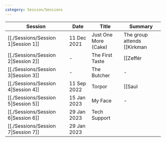 ```yaml
---
category: Session/Sessions
---
```

| Session                              | Date        | Title                | Summary                                                                                                                                                                                                                                                                                                                                                                                                                                                                                                                                                                                                                                                                                                                                                                                                                                                                |
| ------------------------------------ | ----------- | -------------------- | ---------------------------------------------------------------------------------------------------------------------------------------------------------------------------------------------------------------------------------------------------------------------------------------------------------------------------------------------------------------------------------------------------------------------------------------------------------------------------------------------------------------------------------------------------------------------------------------------------------------------------------------------------------------------------------------------------------------------------------------------------------------------------------------------------------------------------------------------------------------------- |
| [[./Sessions/Session 1\|Session 1]] | 11 Dec 2021 | Just One More (Cake) | The group attends [[Kirkman|Kirkman]]'s 100th birthday party and an incident occurs where humans are hunted in the hotel as entertainment, risking the Masquerade.                                                                                                                                                                                                                                                                                                                                                                                                                                                                                                                                                                                                                                                                                                             |
| [[./Sessions/Session 2\|Session 2]] | \-          | The First Taste      | [[Zeffér|Zeffér]], [[Sasha|Sasha]] and [[Saul|Saul]] face off in a race to capture [[Damien Hausberg|Damien Hausberg]] and kill the hunters after him.                                                                                                                                                                                                                                                                                                                                                                                                                                                                                                                                                                                                                                                                                                                                                   |
| [[./Sessions/Session 3\|Session 3]] | \-          | The Butcher          | \-                                                                                                                                                                                                                                                                                                                                                                                                                                                                                                                                                                                                                                                                                                                                                                                                                                                                     |
| [[./Sessions/Session 4\|Session 4]] | 11 Sep 2022 | Torpor               | [[Saul|Saul]] meets with [[Kiki|Kiki]] and is introduced to Marrowbrew; [[Maggie|Maggie]] turns a witness into her ghoul and gets important information about [[Kirkman|Kirkman]]'s finances, including a backer in [[LA|LA]]; [[Amelia|Amelia]] meets with an [[Sarah Border\|old friend]] and [[Zeffer|Zeffer]] has a meeting with [[Asana\|his sire]] which he does not remember all of. [[Maggie|Maggie]] and [[Zeffer|Zeffer]] look into witnesses that have reappeared at a [[Homeless Shelter|Homeless Shelter]] and learns they have been turned into a [[Gangrel|Gangrel]]. The night of the [[Art Gallery Opening|Art Gallery Opening]] comes and while [[Maggie|Maggie]] struggles to control The Beast, [[The Butcher\|Tabitha]] and [[Amelia|Amelia]] find out interesting information. [[Amelia|Amelia]] pulls off the performance of a lifetime while [[Saul|Saul]], [[Maggie|Maggie]], [[Zeffer|Zeffer]] and [[Styks\|a mysterious kindred]] manage to kill hunters, [[Desirae|Desirae]] and [[Sebastian|Sebastian]]. |
| [[./Sessions/Session 5\|Session 5]] | 15 Jan 2023 | My Face              | \-                                                                                                                                                                                                                                                                                                                                                                                                                                                                                                                                                                                                                                                                                                                                                                                                                                                                     |
| [[./Sessions/Session 6\|Session 6]] | 29 Jan 2023 | Tech Support         |                                                                                                                                                                                                                                                                                                                                                                                                                                                                                                                                                                                                                                                                                                                                                                                                                                                                        |
| [[./Sessions/Session 7\|Session 7]] | 29 Jan 2023 |                      |                                                                                                                                                                                                                                                                                                                                                                                                                                                                                                                                                                                                                                                                                                                                                                                                                                                                        |


